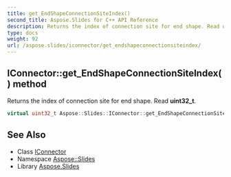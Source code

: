 ```yaml
---
title: get_EndShapeConnectionSiteIndex()
second_title: Aspose.Slides for C++ API Reference
description: Returns the index of connection site for end shape. Read uint32_t.
type: docs
weight: 92
url: /aspose.slides/iconnector/get_endshapeconnectionsiteindex/
---
```

## IConnector::get_EndShapeConnectionSiteIndex() method


Returns the index of connection site for end shape. Read **uint32_t**.

```cpp
virtual uint32_t Aspose::Slides::IConnector::get_EndShapeConnectionSiteIndex()=0
```


## See Also

* Class [IConnector](../)
* Namespace [Aspose::Slides](../../)
* Library [Aspose.Slides](../../../)